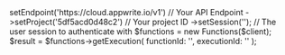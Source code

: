 <?php

use Appwrite\Client;
use Appwrite\Services\Functions;

$client = (new Client())
    ->setEndpoint('https://cloud.appwrite.io/v1') // Your API Endpoint
    ->setProject('5df5acd0d48c2') // Your project ID
    ->setSession(''); // The user session to authenticate with

$functions = new Functions($client);

$result = $functions->getExecution(
    functionId: '<FUNCTION_ID>',
    executionId: '<EXECUTION_ID>'
);